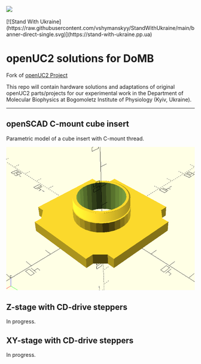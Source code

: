 <p align="left">
<a href="#logo" name="logo"><img src="https://raw.githubusercontent.com/bionanoimaging/UC2-GIT/master/IMAGES/UC2_logo_text.png" width="400"></a>
</p>
[![Stand With Ukraine](https://raw.githubusercontent.com/vshymanskyy/StandWithUkraine/main/banner-direct-single.svg)](https://stand-with-ukraine.pp.ua)

# openUC2 solutions for DoMB

Fork of [openUC2 Project](https://github.com/openUC2/UC2-GIT?tab=readme-ov-file)

This repo will contain hardware solutions and adaptations of original openUC2 parts/projects for our experimental work in the Department of Molecular Biophysics at Bogomoletz Institute of Physiology (Kyiv, Ukraine).

---

## openSCAD C-mount cube insert
Parametric model of a cube insert with C-mount thread.

![](img/c-mount_cune_insert.png)


## Z-stage with CD-drive steppers
In progress.

## XY-stage with CD-drive steppers
In progress.